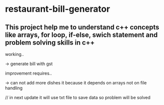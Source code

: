 # restaurant-bill-generator
This project help me to understand c++ concepts like arrays, for loop, if-else, swich statement and problem solving skills in c++
--

working.. 

-> generate bill with gst


improvement requires..

-> can not add more dishes it because it depends on arrays not on file handling 

//  in next update it will use txt file to save data so problem will be solved
